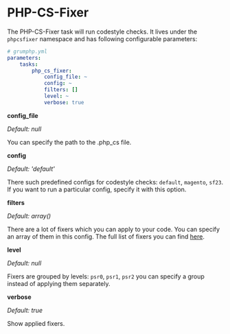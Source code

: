 # PHP-CS-Fixer

The PHP-CS-Fixer task will run codestyle checks.
It lives under the `phpcsfixer` namespace and has following configurable parameters:

```yaml
# grumphp.yml
parameters:
    tasks:
        php_cs_fixer:
            config_file: ~
            config: ~
            filters: []
            level: ~
            verbose: true
```

**config_file**

*Default: null*

You can specify the path to the .php_cs file.


**config**

*Default: 'default'*

There such predefined configs for codestyle checks: `default`, `magento`, `sf23`.
If you want to run a particular config, specify it with this option.


**filters**

*Default: array()*

There are a lot of fixers which you can apply to your code. You can specify an array of them in this config.
The full list of fixers you can find [here](https://github.com/FriendsOfPHP/PHP-CS-Fixer#usage).


**level**

*Default: null*

Fixers are grouped by levels: `psr0`, `psr1`, `psr2` you can specify a group instead of applying them separately.


**verbose**

*Default: true*

Show applied fixers.
